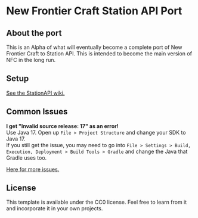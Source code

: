 # New Frontier Craft Station API Port

## About the port
This is an Alpha of what will eventually become a complete port of New Frontier Craft to Station API. This is intended to become the main version of NFC in the long run.

## Setup

[See the StationAPI wiki.](https://github.com/ModificationStation/StationAPI/wiki)

## Common Issues

**I get "Invalid source release: 17" as an error!**  
Use Java 17. Open up `File > Project Structure` and change your SDK to Java 17.  
If you still get the issue, you may need to go into `File > Settings > Build, Execution, Deployment > Build Tools > Gradle` and change the Java that Gradle uses too.

[Here for more issues.](https://github.com/calmilamsy/BIN-fabric-example-mod#common-issues)

## License

This template is available under the CC0 license. Feel free to learn from it and incorporate it in your own projects.

